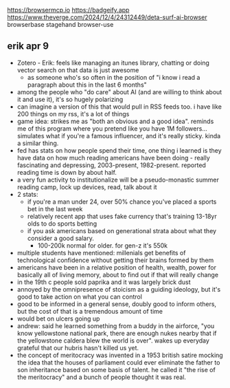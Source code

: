 https://browsermcp.io
https://badgeify.app
https://www.theverge.com/2024/12/4/24312449/deta-surf-ai-browser
browserbase stagehand
browser-use

## erik apr 9

- Zotero - Erik: feels like managing an itunes library, chatting or doing vector search on that data is just awesome
  - as someone who's so often in the position of "i know i read a paragraph about this in the last 6 months"
- among the people who "do care" about AI (and are willing to think about it and use it), it's so hugely polarizing
- can imagine a version of this that would pull in RSS feeds too. i have like 200 things on my rss, it's a lot of things
- game idea: strikes me as "both an obvious and a good idea". reminds me of this program where you pretend like you have 1M followers... simulates what if you're a famous influencer, and it's really sticky. kinda a similar thing.
- fed has stats on how people spend their time, one thing i learned is they have data on how much reading americans have been doing - really fascinating and depressing, 2003-present, 1982-present. reported reading time is down by about half.
- a very fun activity to institutionalize will be a pseudo-monastic summer reading camp, lock up devices, read, talk about it
- 2 stats:
  - if you're a man under 24, over 50% chance you've placed a sports bet in the last week
  - relatively recent app that uses fake currency that's training 13-18yr olds to do sports betting
  - if you ask americans based on generational strata about what they consider a good salary.
    - 100-200k normal for older. for gen-z it's 550k
- multiple students have mentioned: millenials get benefits of technological confidence without getting their brains formed by them
- americans have been in a relative position of health, wealth, power for basically all of living memory, about to find out if that will really change
- in the 19th c people sold paprika and it was largely brick dust
- annoyed by the omnipresence of stoicism as a guiding ideology, but it's good to take action on what you can control
- good to be informed in a general sense, doubly good to inform others, but the cost of that is a tremendous amount of time
- would bet on ulcers going up
- andrew: said he learned something from a buddy in the airforce, "you know yellowstone national park, there are enough nukes nearby that if the yellowstone caldera blew the world is over". wakes up everyday grateful that our hubris hasn't killed us yet.
- the concept of meritocracy was invented in a 1953 british satire mocking the idea that the houses of parliament could ever eliminate the father to son inheritance based on some basis of talent. he called it "the rise of the meritocracy" and a bunch of people thought it was real.
